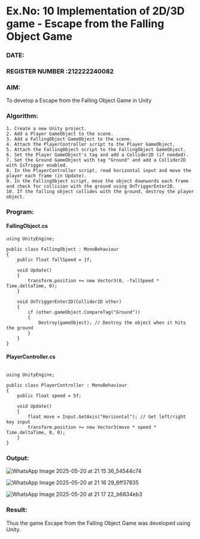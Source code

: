 # Ex.No: 10  Implementation of 2D/3D game - Escape from the Falling Object Game
### DATE:                                                                            
### REGISTER NUMBER :212222240082
### AIM: 
To develop a Escape from the Falling Object Game in Unity 
### Algorithm:
```
1. Create a new Unity project.
2. Add a Player GameObject to the scene.
3. Add a FallingObject GameObject to the scene.
4. Attach the PlayerController script to the Player GameObject.
5. Attach the FallingObject script to the FallingObject GameObject.
6. Set the Player GameObject's tag and add a Collider2D (if needed).
7. Set the Ground GameObject with tag "Ground" and add a Collider2D with IsTrigger enabled.
8. In the PlayerController script, read horizontal input and move the player each frame (in Update).
9. In the FallingObject script, move the object downwards each frame and check for collision with the ground using OnTriggerEnter2D.
10. If the falling object collides with the ground, destroy the player object.
```
### Program:
#### FallingObject.cs
```
using UnityEngine;

public class FallingObject : MonoBehaviour
{
    public float fallSpeed = 1f;

    void Update()
    {
        transform.position += new Vector3(0, -fallSpeed * Time.deltaTime, 0);
    }

    void OnTriggerEnter2D(Collider2D other)
    {
        if (other.gameObject.CompareTag("Ground"))
        {
            Destroy(gameObject); // Destroy the object when it hits the ground
        }
    }
}

```
#### PlayerController.cs
```

using UnityEngine;

public class PlayerController : MonoBehaviour
{
    public float speed = 5f;

    void Update()
    {
        float move = Input.GetAxis("Horizontal"); // Get left/right key input
        transform.position += new Vector3(move * speed * Time.deltaTime, 0, 0);
    }
}

```

### Output:
![WhatsApp Image 2025-05-20 at 21 15 36_54544c74](https://github.com/user-attachments/assets/f0ae77b1-f643-41ef-a604-3b00b31f9b10)

![WhatsApp Image 2025-05-20 at 21 16 29_6ff37835](https://github.com/user-attachments/assets/6213cc1e-28f4-49bf-a996-a848118888ce)

![WhatsApp Image 2025-05-20 at 21 17 22_b6834eb3](https://github.com/user-attachments/assets/1495f1f2-34bd-4138-9d7a-fbe287956aea)



### Result:
Thus the game Escape from the Falling Object Game was developed using Unity.
